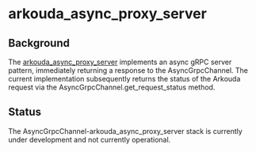 # arkouda\_async\_proxy\_server

## Background

The [arkouda\_async\_proxy\_server](src/server.rs) implements an async gRPC server pattern, immediately returning a response to the AsyncGrpcChannel. The current implementation subsequently returns the status of the Arkouda request via the AsyncGrpcChannel.get_request_status method. 


## Status

The AsyncGrpcChannel-arkouda\_async\_proxy\_server stack is currently under development and not currently operational.